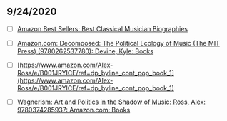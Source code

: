 ## 9/24/2020

- [ ] [Amazon Best Sellers: Best Classical Musician Biographies](https://www.amazon.com/gp/bestsellers/books/2332/ref=zg_b_bs_2332_1)

- [ ] [Amazon.com: Decomposed: The Political Ecology of Music (The MIT Press) (9780262537780): Devine, Kyle: Books](https://www.amazon.com/Decomposed-Political-Ecology-Music-Press/dp/0262537788/?ots=1&slotNum=0&imprToken=92ba5f73-21d5-2305-6a9&tag=thneyo0f-20&linkCode=w50)

- [ ] [https://www.amazon.com/Alex-Ross/e/B001JRYICE/ref=dp_byline_cont_pop_book_1](https://www.amazon.com/Alex-Ross/e/B001JRYICE/ref=dp_byline_cont_pop_book_1)

- [ ] [Wagnerism: Art and Politics in the Shadow of Music: Ross, Alex: 9780374285937: Amazon.com: Books](https://www.amazon.com/Wagnerism-Art-Politics-Shadow-Music/dp/0374285934?ots=1&slotNum=1&imprToken=92ba5f73-21d5-2305-6a9&tag=thneyo0f-20&linkCode=w50)
